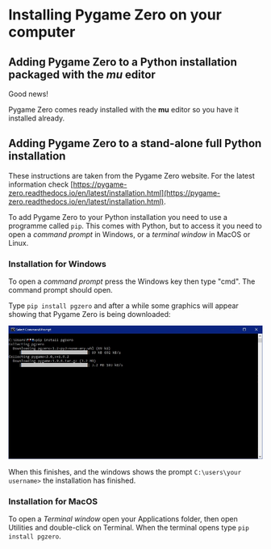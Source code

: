# Installing Pygame Zero on your computer

## Adding Pygame Zero to a Python installation packaged with the *mu* editor

Good news!

Pygame Zero comes ready installed with the **mu** editor so you have it installed already.

## Adding Pygame Zero to a stand-alone full Python installation

These instructions are taken from the Pygame Zero website. For the latest information check [https://pygame-zero.readthedocs.io/en/latest/installation.html](https://pygame-zero.readthedocs.io/en/latest/installation.html).

To add Pygame Zero to your Python installation you need to use a programme called ```pip```. This comes with Python, but to access it you need to open a *command prompt* in Windows, or a *terminal window* in MacOS or Linux.

### Installation for Windows

To open a *command prompt* press the Windows key then type "cmd". The command prompt should open.

Type ```pip install pgzero``` and after a while some graphics will appear showing that Pygame Zero is being downloaded:

![Pygame Zero being installed](../Images/pgz_installing.png)

When this finishes, and the windows shows the prompt ```C:\users\your username>``` the installation has finished.

### Installation for MacOS

To open a *Terminal window* open your Applications folder, then open Utilities and double-click on Terminal. When the terminal opens type ```pip install pgzero```.
